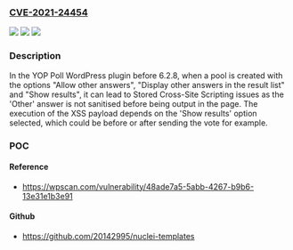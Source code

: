 ### [CVE-2021-24454](https://cve.mitre.org/cgi-bin/cvename.cgi?name=CVE-2021-24454)
![](https://img.shields.io/static/v1?label=Product&message=YOP%20Poll&color=blue)
![](https://img.shields.io/static/v1?label=Version&message=6.2.8%20&color=brightgreen)
![](https://img.shields.io/static/v1?label=Vulnerability&message=CWE-79%20Cross-site%20Scripting%20(XSS)&color=brightgreen)

### Description

In the YOP Poll WordPress plugin before 6.2.8, when a pool is created with the options "Allow other answers", "Display other answers in the result list" and "Show results", it can lead to Stored Cross-Site Scripting issues as the 'Other' answer is not sanitised before being output in the page. The execution of the XSS payload depends on the 'Show results' option selected, which could be before or after sending the vote for example.

### POC

#### Reference
- https://wpscan.com/vulnerability/48ade7a5-5abb-4267-b9b6-13e31e1b3e91

#### Github
- https://github.com/20142995/nuclei-templates

